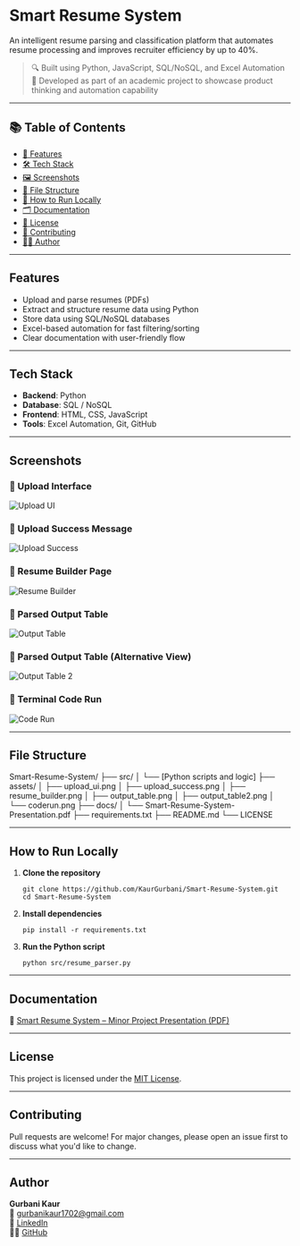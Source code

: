 # Smart Resume System

An intelligent resume parsing and classification platform that automates resume processing and improves recruiter efficiency by up to 40%.

> 🔍 Built using Python, JavaScript, SQL/NoSQL, and Excel Automation  
> 🎯 Developed as part of an academic project to showcase product thinking and automation capability

---

## 📚 Table of Contents

- [🚀 Features](#features)
- [🛠️ Tech Stack](#tech-stack)
- [🖼 Screenshots](#screenshots)
- [📂 File Structure](#file-structure)
- [🧪 How to Run Locally](#how-to-run-locally)
- [🗂 Documentation](#documentation)
- [📄 License](#license)
- [🤝 Contributing](#contributing)
- [👩‍💻 Author](#author)

---

## Features

- Upload and parse resumes (PDFs)
- Extract and structure resume data using Python
- Store data using SQL/NoSQL databases
- Excel-based automation for fast filtering/sorting
- Clear documentation with user-friendly flow

---

## Tech Stack

- **Backend**: Python  
- **Database**: SQL / NoSQL  
- **Frontend**: HTML, CSS, JavaScript  
- **Tools**: Excel Automation, Git, GitHub

---

## Screenshots

### 🔹 Upload Interface
![Upload UI](assets/upload_ui.png)

### 🔹 Upload Success Message
![Upload Success](assets/upload_success.png)

### 🔹 Resume Builder Page
![Resume Builder](assets/resume_builder.png)

### 🔹 Parsed Output Table
![Output Table](assets/output_table.png)

### 🔹 Parsed Output Table (Alternative View)
![Output Table 2](assets/output_table2.png)

### 🔹 Terminal Code Run
![Code Run](assets/coderun.png)

---

## File Structure

Smart-Resume-System/
├── src/
│   └── [Python scripts and logic]
├── assets/
│   ├── upload_ui.png
│   ├── upload_success.png
│   ├── resume_builder.png
│   ├── output_table.png
│   ├── output_table2.png
│   └── coderun.png
├── docs/
│   └── Smart-Resume-System-Presentation.pdf
├── requirements.txt
├── README.md
└── LICENSE

---

## How to Run Locally

1. **Clone the repository**

    ```
    git clone https://github.com/KaurGurbani/Smart-Resume-System.git
    cd Smart-Resume-System
    ```

2. **Install dependencies**

    ```
    pip install -r requirements.txt
    ```

3. **Run the Python script**

    ```
    python src/resume_parser.py
    ```

---

## Documentation

📄 [Smart Resume System – Minor Project Presentation (PDF)](docs/Smart-Resume-System-Presentation.pdf)

---

## License

This project is licensed under the [MIT License](LICENSE).

---

## Contributing

Pull requests are welcome! For major changes, please open an issue first to discuss what you'd like to change.

---

## Author

**Gurbani Kaur**  
📧 [gurbanikaur1702@gmail.com](mailto:gurbanikaur1702@gmail.com)  
🔗 [LinkedIn](https://www.linkedin.com/in/gurbani-kaur-saluja/)  
🧑‍💻 [GitHub](https://github.com/KaurGurbani)
